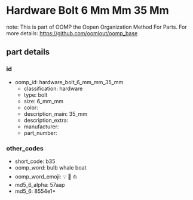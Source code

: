 # Hardware Bolt 6 Mm Mm 35 Mm  

note: This is part of OOMP the Oopen Organization Method For Parts. For more details: https://github.com/oomlout/oomp_base

##  part details





### id
* oomp_id: hardware_bolt_6_mm_mm_35_mm
  * classification: hardware
  * type: bolt
  * size: 6_mm_mm
  * color: 
  * description_main: 35_mm
  * description_extra: 
  * manufacturer: 
  * part_number: 

### other_codes
* short_code: b35
* oomp_word: bulb whale boat
* oomp_word_emoji: :bulb: :whale: :boat:
* md5_6_alpha: 57aap
* md5_6: 8554e1* 